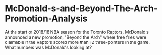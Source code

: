 # McDonald-s-and-Beyond-The-Arch-Promotion-Analysis
At the start of 2018/18 NBA season for the Toronto Raptors, McDonald's announced a new promotion, "Beyond the Arch" where free fries were claimable if the Raptors scored more than 12 three-pointers in the game. What numbers was McDonald's looking at?
